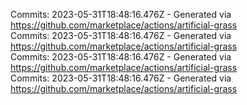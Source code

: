 Commits: 2023-05-31T18:48:16.476Z - Generated via https://github.com/marketplace/actions/artificial-grass
<br>
Commits: 2023-05-31T18:48:16.476Z - Generated via https://github.com/marketplace/actions/artificial-grass
<br>
Commits: 2023-05-31T18:48:16.476Z - Generated via https://github.com/marketplace/actions/artificial-grass
<br>
Commits: 2023-05-31T18:48:16.476Z - Generated via https://github.com/marketplace/actions/artificial-grass
<br>
